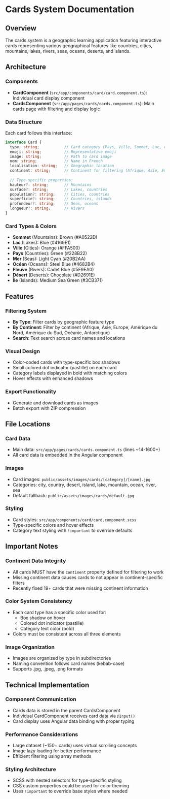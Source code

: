 # Cards System Documentation

## Overview
The cards system is a geographic learning application featuring interactive cards representing various geographical features like countries, cities, mountains, lakes, rivers, seas, oceans, deserts, and islands.

## Architecture

### Components
- **CardComponent** (`src/app/components/card/card.component.ts`): Individual card display component
- **CardsComponent** (`src/app/pages/cards/cards.component.ts`): Main cards page with filtering and display logic

### Data Structure

Each card follows this interface:
```typescript
interface Card {
  type: string;           // Card category (Pays, Ville, Sommet, Lac, etc.)
  emoji: string;          // Representative emoji
  image: string;          // Path to card image
  nom: string;            // Name in French
  localisation: string;   // Geographic location
  continent: string;      // Continent for filtering (Afrique, Asie, Europe, etc.)
  
  // Type-specific properties:
  hauteur?: string;       // Mountains
  surface?: string;       // Lakes, countries
  population?: string;    // Cities, countries  
  superficie?: string;    // Countries, islands
  profondeur?: string;    // Seas, oceans
  longueur?: string;      // Rivers
}
```

### Card Types & Colors
- **Sommet** (Mountains): Brown (#A0522D)
- **Lac** (Lakes): Blue (#4169E1) 
- **Ville** (Cities): Orange (#FFA500)
- **Pays** (Countries): Green (#228B22)
- **Mer** (Seas): Light Cyan (#20B2AA)
- **Océan** (Oceans): Steel Blue (#4682B4)
- **Fleuve** (Rivers): Cadet Blue (#5F9EA0)
- **Désert** (Deserts): Chocolate (#D2691E)
- **Île** (Islands): Medium Sea Green (#3CB371)

## Features

### Filtering System
- **By Type**: Filter cards by geographic feature type
- **By Continent**: Filter by continent (Afrique, Asie, Europe, Amérique du Nord, Amérique du Sud, Océanie, Antarctique)
- **Search**: Text search across card names and locations

### Visual Design
- Color-coded cards with type-specific box shadows
- Small colored dot indicator (pastille) on each card
- Category labels displayed in bold with matching colors
- Hover effects with enhanced shadows

### Export Functionality
- Generate and download cards as images
- Batch export with ZIP compression

## File Locations

### Card Data
- Main data: `src/app/pages/cards/cards.component.ts` (lines ~14-1600+)
- All card data is embedded in the Angular component

### Images
- Card images: `public/assets/images/cards/[category]/[name].jpg`
- Categories: city, country, desert, island, lake, mountain, ocean, river, sea
- Default fallback: `public/assets/images/cards/default.jpg`

### Styling
- Card styles: `src/app/components/card/card.component.scss`
- Type-specific colors and hover effects
- Category text styling with `!important` to override defaults

## Important Notes

### Continent Data Integrity
- All cards MUST have the `continent` property defined for filtering to work
- Missing continent data causes cards to not appear in continent-specific filters
- Recently fixed 19+ cards that were missing continent information

### Color System Consistency  
- Each card type has a specific color used for:
  - Box shadow on hover
  - Colored dot indicator (pastille)
  - Category text color (bold)
- Colors must be consistent across all three elements

### Image Organization
- Images are organized by type in subdirectories
- Naming convention follows card names (kebab-case)
- Supports .jpg, .jpeg, .png formats

## Technical Implementation

### Component Communication
- Cards data is stored in the parent CardsComponent
- Individual CardComponent receives card data via `@Input()`
- Card display uses Angular data binding with proper typing

### Performance Considerations
- Large dataset (~150+ cards) uses virtual scrolling concepts
- Image lazy loading for better performance
- Efficient filtering using array methods

### Styling Architecture
- SCSS with nested selectors for type-specific styling
- CSS custom properties could be used for color theming
- Uses `!important` to override base styles where needed